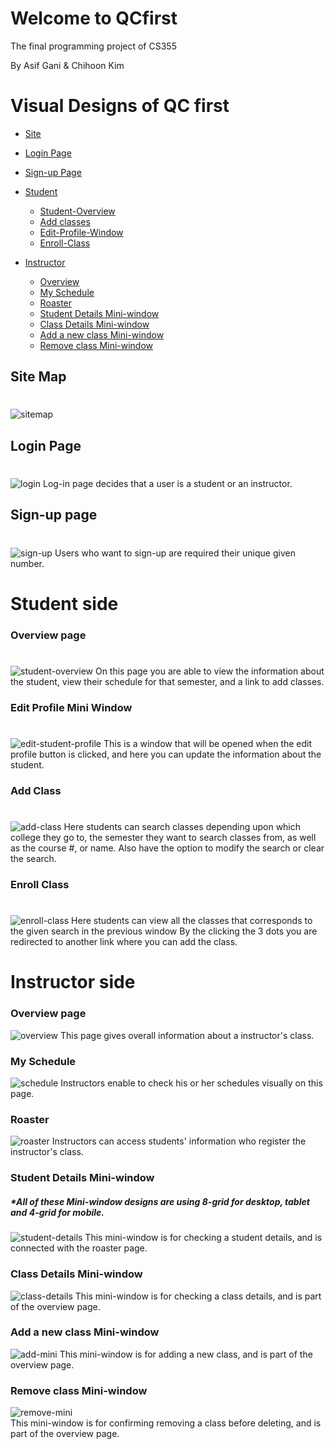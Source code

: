 ﻿# Welcome to QCfirst

The final programming project of CS355

By Asif Gani & Chihoon Kim

# Visual Designs of QC first
* [Site](#sitemap)
* [Login Page](#login)
* [Sign-up Page](#sign-up)
* [Student](#student)
    * [Student-Overview](#student-overview)
    * [Add classes](#add-class)
    * [Edit-Profile-Window](#edit-student-profile)
    * [Enroll-Class](#enroll-class)
    
      
* [Instructor](#ins)
    * [Overview](#overview-ins)
    * [My Schedule](#schedule)
    * [Roaster](#roaster)
    * [Student Details Mini-window](#student-details-ins)
    * [Class Details Mini-window](#class-details-ins)
    * [Add a new class Mini-window](#add-mini-ins)
    * [Remove class Mini-window](#remove-mini-ins)
   
## Site Map 
# <a name="sitemap"></a>
![sitemap](imgs/sitemap.png)

## Login Page 
# <a name="login"></a>
![login](imgs/login.png)
Log-in page decides that a user is a student or an instructor.

## Sign-up page
# <a name="sign-up"></a>
![sign-up](imgs/signup.png)
Users who want to sign-up are required their unique given number. 

# Student side
### Overview page
# <a name="student"></a>
![student-overview](imgs/Student-Overview.png)
On this page you are able to view the information about the student, view their schedule for that semester, and a link to add classes. 

### Edit Profile Mini Window
# <a name="edit-student-profile"></a>
![edit-student-profile](imgs/Edit-Profile.png)
This is a window that will be opened when the edit profile button is clicked, and here you can update the information about the student. 

### Add Class
# <a name="add-class"></a>
![add-class](imgs/Add-Class.png)
Here students can search classes depending upon which college they go to, the semester they want to search classes from, as well as the course #, or name. Also have the option to modify the search or clear the search. 

### Enroll Class
# <a name="enroll-class"></a>
![enroll-class](imgs/Enroll-Class.png)
Here students can view all the classes that corresponds to the given search in the previous window By the clicking the 3 dots you are redirected to another link where you can add the class.

# Instructor side <a name="ins"></a>
### Overview page <a name="overview-ins"></a>
![overview](imgs/overview.png)
This page gives overall information about a instructor's class.

### My Schedule <a name="schedule"></a>
![schedule](imgs/schedule.png)
Instructors enable to check his or her schedules visually on this page.

### Roaster <a name="roaster"></a>
![roaster](imgs/roster.png)
Instructors can access students' information who register the instructor's class.

### Student Details Mini-window <a name="student-details-ins"></a>
##### *All of these Mini-window designs are using 8-grid for desktop, tablet <br>and 4-grid for mobile.
![student-details](imgs/student-details.png)
This mini-window is for checking a student details, and is connected with the roaster page. 

### Class Details Mini-window <a name="class-details-ins"></a>
![class-details](imgs/class-details.png)
This mini-window is for checking a class details, and is part of the overview page.

### Add a new class Mini-window <a name="add-mini-ins"></a>
![add-mini](imgs/Add-mini.png)
This mini-window is for adding a new class, and is part of the overview page.

### Remove class Mini-window <a name="remove-mini-ins"></a>
![remove-mini](imgs/remove-mini.png)<br>
This mini-window is for confirming removing a class before deleting, and is part of the overview page.